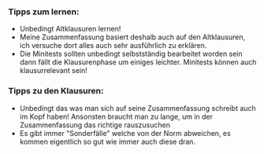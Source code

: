 ### Tipps zum lernen:
- Unbedingt Altklausuren lernen!
- Meine Zusammenfassung basiert deshalb auch auf den Altklausuren, ich versuche dort alles auch sehr ausführlich zu erklären.
- Die Minitests sollten unbedingt selbstständig bearbeitet worden sein dann fällt die Klausurenphase um einiges leichter. Minitests können auch klausurrelevant sein!

### Tipps zu den Klausuren: 
- Unbedingt das was man sich auf seine Zusammenfassung schreibt auch im Kopf haben! Ansonsten braucht man zu lange, um in der Zusammenfassung das richtige rauszusuchen
- Es gibt immer "Sonderfälle" welche von der Norm abweichen, es kommen eigentlich so gut wie immer auch diese dran.




